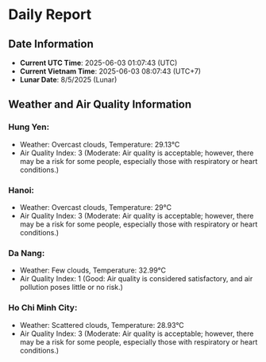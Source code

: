 # Daily Report
## Date Information
- **Current UTC Time**: 2025-06-03 01:07:43 (UTC)
- **Current Vietnam Time**: 2025-06-03 08:07:43 (UTC+7)
- **Lunar Date**: 8/5/2025 (Lunar)

## Weather and Air Quality Information

### Hung Yen:
- Weather: Overcast clouds, Temperature: 29.13°C
- Air Quality Index: 3 (Moderate: Air quality is acceptable; however, there may be a risk for some people, especially those with respiratory or heart conditions.)

### Hanoi:
- Weather: Overcast clouds, Temperature: 29°C
- Air Quality Index: 3 (Moderate: Air quality is acceptable; however, there may be a risk for some people, especially those with respiratory or heart conditions.)

### Da Nang:
- Weather: Few clouds, Temperature: 32.99°C
- Air Quality Index: 1 (Good: Air quality is considered satisfactory, and air pollution poses little or no risk.)

### Ho Chi Minh City:
- Weather: Scattered clouds, Temperature: 28.93°C
- Air Quality Index: 3 (Moderate: Air quality is acceptable; however, there may be a risk for some people, especially those with respiratory or heart conditions.)
